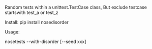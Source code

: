 Random tests within a unittest.TestCase class, But exclude testcase startswith test_a or test_z

Install:
pip install nosedisorder


Usage:

nosetests --with-disorder [--seed xxx]
